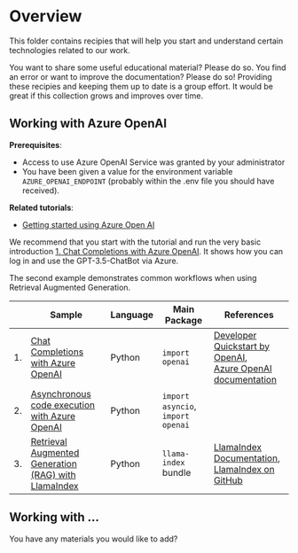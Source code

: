 # Overview

This folder contains recipies that will help you start and understand certain technologies related to our work.

You want to share some useful educational material? Please do so. You find an error or want to improve the documentation? Please do so! Providing these recipies and keeping them up to date is a group effort. It would be great if this collection grows and improves over time.

## Working with Azure OpenAI

**Prerequisites**:

- Access to use Azure OpenAI Service was granted by your administrator
- You have been given a value for the environment variable `AZURE_OPENAI_ENDPOINT` (probably within the .env file you should have received).

**Related tutorials**:

- [Getting started using Azure Open AI](../azure-quick-start/azure-open-ai-tutorial.md)

We recommend that you start with the tutorial and run the very basic introduction [1. Chat Completions with Azure OpenAI](soda_starter_code_Azure_OpenAI.py).
It shows how you can log in and use the GPT-3.5-ChatBot via Azure.

The second example demonstrates common workflows when using Retrieval Augmented Generation.

|    | Sample                                                                                                    | Language | Main Package                    | References                                                                                                                                                                                   | 
|----|-----------------------------------------------------------------------------------------------------------|----------|---------------------------------|----------------------------------------------------------------------------------------------------------------------------------------------------------------------------------------------|
| 1. | [Chat Completions with Azure OpenAI](soda_starter_code_Azure_OpenAI.py)                                   | Python   | `import openai`                 | [Developer Quickstart by OpenAI](https://platform.openai.com/docs/quickstart?context=python), <br/>[Azure OpenAI documentation](https://learn.microsoft.com/en-us/azure/ai-services/openai/) |
| 2. | [Asynchronous code execution with Azure OpenAI](soda_starter_code_Asynchronous_Azure_OpenAI.py)           | Python   | `import asyncio`, `import openai` |  |
| 3. | [Retrieval Augmented Generation (RAG) with LlamaIndex](soda_starter_code_RetrievalAugmentedGeneration.py) | Python   | `llama-index` bundle            | [LlamaIndex Documentation](https://docs.llamaindex.ai/en/stable/getting_started/installation.html), <br/>[LlamaIndex on GitHub](https://github.com/run-llama/llama_index)                    |


## Working with ...

You have any materials you would like to add?